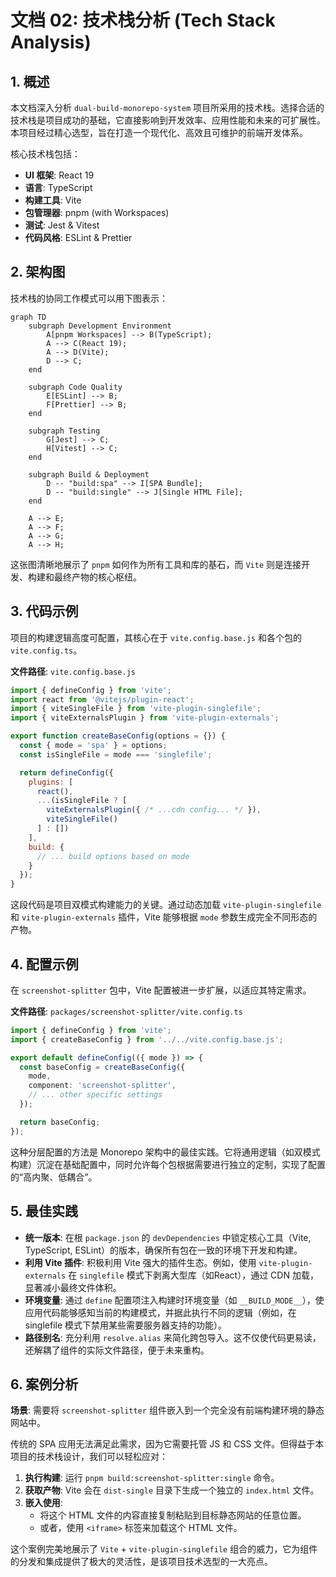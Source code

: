 
# 文档 02: 技术栈分析 (Tech Stack Analysis)

## 1. 概述

本文档深入分析 `dual-build-monorepo-system` 项目所采用的技术栈。选择合适的技术栈是项目成功的基础，它直接影响到开发效率、应用性能和未来的可扩展性。本项目经过精心选型，旨在打造一个现代化、高效且可维护的前端开发体系。

核心技术栈包括：
*   **UI 框架**: React 19
*   **语言**: TypeScript
*   **构建工具**: Vite
*   **包管理器**: pnpm (with Workspaces)
*   **测试**: Jest & Vitest
*   **代码风格**: ESLint & Prettier

## 2. 架构图

技术栈的协同工作模式可以用下图表示：

```mermaid
graph TD
    subgraph Development Environment
        A[pnpm Workspaces] --> B(TypeScript);
        A --> C(React 19);
        A --> D(Vite);
        D --> C;
    end

    subgraph Code Quality
        E[ESLint] --> B;
        F[Prettier] --> B;
    end

    subgraph Testing
        G[Jest] --> C;
        H[Vitest] --> C;
    end
    
    subgraph Build & Deployment
        D -- "build:spa" --> I[SPA Bundle];
        D -- "build:single" --> J[Single HTML File];
    end

    A --> E;
    A --> F;
    A --> G;
    A --> H;
```
这张图清晰地展示了 `pnpm` 如何作为所有工具和库的基石，而 `Vite` 则是连接开发、构建和最终产物的核心枢纽。

## 3. 代码示例

项目的构建逻辑高度可配置，其核心在于 `vite.config.base.js` 和各个包的 `vite.config.ts`。

**文件路径**: `vite.config.base.js`
```javascript
import { defineConfig } from 'vite';
import react from '@vitejs/plugin-react';
import { viteSingleFile } from 'vite-plugin-singlefile';
import { viteExternalsPlugin } from 'vite-plugin-externals';

export function createBaseConfig(options = {}) {
  const { mode = 'spa' } = options;
  const isSingleFile = mode === 'singlefile';

  return defineConfig({
    plugins: [
      react(),
      ...(isSingleFile ? [
        viteExternalsPlugin({ /* ...cdn config... */ }),
        viteSingleFile()
      ] : [])
    ],
    build: {
      // ... build options based on mode
    }
  });
}
```
这段代码是项目双模式构建能力的关键。通过动态加载 `vite-plugin-singlefile` 和 `vite-plugin-externals` 插件，Vite 能够根据 `mode` 参数生成完全不同形态的产物。

## 4. 配置示例

在 `screenshot-splitter` 包中，Vite 配置被进一步扩展，以适应其特定需求。

**文件路径**: `packages/screenshot-splitter/vite.config.ts`
```typescript
import { defineConfig } from 'vite';
import { createBaseConfig } from '../../vite.config.base.js';

export default defineConfig(({ mode }) => {
  const baseConfig = createBaseConfig({
    mode,
    component: 'screenshot-splitter',
    // ... other specific settings
  });

  return baseConfig;
});
```
这种分层配置的方法是 Monorepo 架构中的最佳实践。它将通用逻辑（如双模式构建）沉淀在基础配置中，同时允许每个包根据需要进行独立的定制，实现了配置的“高内聚、低耦合”。

## 5. 最佳实践

*   **统一版本**: 在根 `package.json` 的 `devDependencies` 中锁定核心工具（Vite, TypeScript, ESLint）的版本，确保所有包在一致的环境下开发和构建。
*   **利用 Vite 插件**: 积极利用 Vite 强大的插件生态。例如，使用 `vite-plugin-externals` 在 `singlefile` 模式下剥离大型库（如React），通过 CDN 加载，显著减小最终文件体积。
*   **环境变量**: 通过 `define` 配置项注入构建时环境变量（如 `__BUILD_MODE__`），使应用代码能够感知当前的构建模式，并据此执行不同的逻辑（例如，在 singlefile 模式下禁用某些需要服务器支持的功能）。
*   **路径别名**: 充分利用 `resolve.alias` 来简化跨包导入。这不仅使代码更易读，还解耦了组件的实际文件路径，便于未来重构。

## 6. 案例分析

**场景**: 需要将 `screenshot-splitter` 组件嵌入到一个完全没有前端构建环境的静态网站中。

传统的 SPA 应用无法满足此需求，因为它需要托管 JS 和 CSS 文件。但得益于本项目的技术栈设计，我们可以轻松应对：

1.  **执行构建**: 运行 `pnpm build:screenshot-splitter:single` 命令。
2.  **获取产物**: Vite 会在 `dist-single` 目录下生成一个独立的 `index.html` 文件。
3.  **嵌入使用**:
    *   将这个 HTML 文件的内容直接复制粘贴到目标静态网站的任意位置。
    *   或者，使用 `<iframe>` 标签来加载这个 HTML 文件。

这个案例完美地展示了 `Vite` + `vite-plugin-singlefile` 组合的威力，它为组件的分发和集成提供了极大的灵活性，是该项目技术选型的一大亮点。
